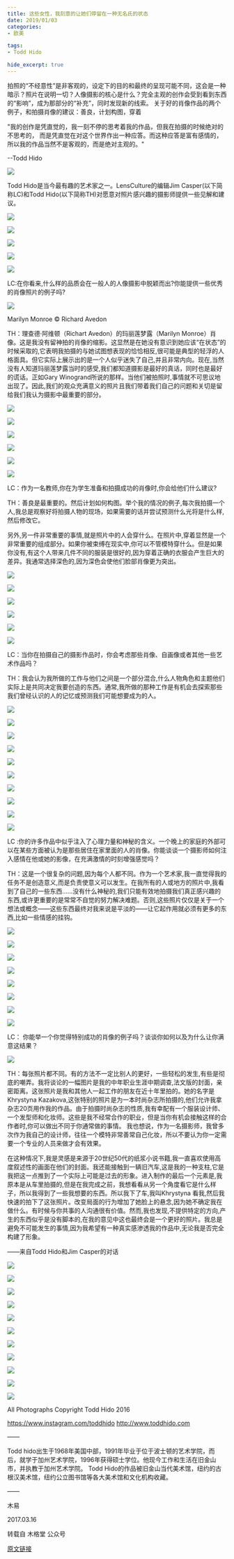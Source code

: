 ```yaml
---
title: 这些女性，我刻意的让她们停留在一种无名氏的状态
date: 2019/01/03
categories:
- 欧美

tags:
- Todd Hido

hide_excerpt: true
---
```


拍照的“不经意性”是非客观的，设定下的目的和最终的呈现可能不同，这会是一种暗示？照片在说明一切？人像摄影的核心是什么？完全主观的创作会受到看到东西的“影响”，成为那部分的“补充”，同时发现新的线索。
关于好的肖像作品的两个例子，和拍摄肖像的建议：善良，计划构图，穿着



<!--more-->



"我的创作是凭直觉的，我一刻不停的思考着我的作品，但我在拍摄的时候绝对的不思考的， 而是凭直觉在对这个世界作出一种应答。而这种应答是富有感情的，所以我的作品当然不是客观的，而是绝对主观的。"

--Todd Hido



![](/images/0013/01.jpg)



Todd Hido是当今最有趣的艺术家之一。LensCulture的编辑Jim Casper(以下简称LC)和Todd Hido(以下简称TH)对愿意对照片感兴趣的摄影师提供一些见解和建议。



![](/images/0013/02.jpg)





![](/images/0013/03.jpg)



![](/images/0013/04.jpg)



![](/images/0013/05.jpg)



![](/images/0013/06.jpg)





LC:在你看来,什么样的品质会在一般人的人像摄影中脱颖而出?你能提供一些优秀的肖像照片的例子吗?





![](/images/0013/07.jpg)



Marilyn Monroe © Richard Avedon



TH：理查德·阿维顿（Richart Avedon）的玛丽莲梦露（Marilyn Monroe）肖像。这是我没有留神拍的肖像的缩影。这显然是在她没有意识到她应该“在状态”的时候采取的,它表明我拍摄的与她试图想表现的恰恰相反,很可能是典型的轻浮的人格面具。但它实际上展示出的是一个人似乎迷失了自己,并且非常内向。现在,当然没有人知道玛丽莲梦露当时的感受,我们都知道摄影是最好的真话，同时也是最好的谎话。正如Gary Winogrand所说的那样。当他们被拍照时,事情就不可思议地出现了。因此,我们的观众充满意义的照片且我们带着我们自己的问题和关切是留给我们我认为摄影中最重要的部分。





![](/images/0013/08.jpg)





![](/images/0013/09.jpg)



![](/images/0013/10.jpg)



![](/images/0013/11.jpg)



![](/images/0013/12.jpg)



![](/images/0013/13.jpg)





LC：作为一名教师,你在为学生准备和拍摄成功的肖像时,你会给他们什么建议?

 

TH：善良是最重要的。然后计划如何构图。举个我的情况的例子,每次我拍摄一个人,我总是观察好将拍摄人物的现场，如果需要的话并尝试预测什么光将是什么样,然后修改它。



另外,另一件非常重要的事情,就是照片中的人会穿什么。在照片中,穿着显然是一个非常重要的组成部分。如果你被束缚在现实中,你可以不管模特穿什么。但是如果你没有,有这个人带来几件不同的服装是很好的,因为穿着正确的衣服会产生巨大的差异。我通常选择深色的,因为深色会使他们脸部肖像更为突出。



![](/images/0013/14.jpg)





![](/images/0013/15.jpg)



![](/images/0013/16.jpg)



![](/images/0013/17.jpg)



![](/images/0013/18.jpg)



![](/images/0013/19.jpg)



LC：当你在拍摄自己的摄影作品时，你会考虑那些肖像、自画像或者其他一些艺术作品吗？

 

TH：我会认为我所做的工作与他们之间是一个部分混合,什么人物角色和主题他们实际上是共同决定我要创造的东西。通常,我所做的那种工作是有机会去探索那些我们曾经认识的人的记忆或预测我们可能想要成为的人。



![](/images/0013/20.jpg)





![](/images/0013/21.jpg)



![](/images/0013/22.jpg)



![](/images/0013/23.jpg)



![](/images/0013/24.jpg)



![](/images/0013/25.jpg)



![](/images/0013/26.jpg)



![](/images/0013/27.jpg)



![](/images/0013/28.jpg)



![](/images/0013/29.jpg)





LC :你的许多作品中似乎注入了心理力量和神秘的含义。一个晚上的家庭的外部可以在某些方面被认为是那些居住在家里面的人的肖像。你能谈谈一个摄影师如何注入感情在他或她的影像，在充满激情的时刻增强感觉吗？

 

TH：这是一个很复杂的问题,因为每个人都不同。作为一个艺术家,我一直觉得我的任务不是创造意义,而是负责使意义可以发生。在我所有的人或地方的照片中,我看到了自己的一些东西……没有什么神秘的,我们只能有效地拍摄我们真正感兴趣的东西,或许更重要的是常常不自觉的努力解决难题。否则,这些照片仅仅是关于一个想法或概念——这些东西最终对我来说是平淡的——让它起作用就必须有更多的东西,比如一些情感的挂钩。



![](/images/0013/30.jpg)





![](/images/0013/31.jpg)



![](/images/0013/32.jpg)



![](/images/0013/33.jpg)



![](/images/0013/34.jpg)



![](/images/0013/35.jpg)



![](/images/0013/36.jpg)



![](/images/0013/37.jpg)



LC：  你能举一个你觉得特别成功的肖像的例子吗？谈谈你如何以及为什么让你满意这结果？



![](/images/0013/38.jpg)





TH：每张照片都不同。有的方法不一定比别人的更好，一些轻松的发生,有些是彻底的嘲弄。我将谈论的一幅图片是我的中年职业生涯中期调查,法文版的封面，亲密距离。这张照片是我和其他人一起工作的朋友在近十年里拍的。她的名字是Khrystyna Kazakova,这张特别的照片是为一本时尚杂志所拍摄的,他们允许我拿杂志20页用作我的作品。由于拍摄时尚杂志的性质,我有幸配有一个服装设计师、一个发型师和化妆师。这些是我不经常合作的职业，但是当你有机会接触这样的合作者时,你可以做出不同于你通常做的事情。  我也想说，作为一名摄影师，我曾多次作为我自己的设计师，往往一个模特非常善常自己化妆，所以不要认为你一定需要一个专业的人员来做才会有效果。

 

在这种情况下,我是灵感是来源于20世纪50代的纸浆小说书籍,我一直喜欢使用高度叙述性的画面在他们的封面。我还能接触到一辆旧汽车,这是我的一种支柱,它是我把这一点推到了一个实际上可能是过去的形象。进入制作的最后一个元素是,我原本是从车里拍摄的,但是在我完成之前，我想看看从另一个角度看它是什么样子，所以我得到了一些我想要的东西。所以我下了车,我叫Khrystyna 看我,然后我快速的拍下了这张照片。改变局面的行为增加了她脸上的悬念,因为她不确定我在做什么。有时候与你共事的人沟通很有价值。然而,我也发现,不提供特定的方向,产生的东西似乎是没有脚本的,在我的意见中这也最终会是一个更好的照片。我总是避免不可能发生的事情,因为我希望有一种真实感渗透我的作品中,无论我是否完全构建了形象。



——来自Todd Hido和Jim Casper的对话



![](/images/0013/39.jpg)



![](/images/0013/40.jpg)



![](/images/0013/41.jpg)



![](/images/0013/42.jpg)



![](/images/0013/43.jpg)



![](/images/0013/44.jpg)



![](/images/0013/45.jpg)



![](/images/0013/46.jpg)



![](/images/0013/47.jpg)



![](/images/0013/48.jpg)



![](/images/0013/49.jpg)







All Photographs Copyright Todd Hido 2016

https://www.instagram.com/toddhido
http://www.toddhido.com



——



Todd hido出生于1968年美国中部，1991年毕业于位于波士顿的艺术学院，而后，就学于加州艺术学院，1996年获得硕士学位。他现今工作和生活在旧金山市，并执教于加州艺术学院。 Todd Hido的作品被旧金山当代美术馆，纽约的古根汉美术馆，纽约公立图书馆等各大美术馆和文化机构收藏。



























——

木易

2017.03.16



转载自 木格堂 公众号

[原文链接](https://mp.weixin.qq.com/s/U5sBlQIT2AqNewAQAkcS4Q)